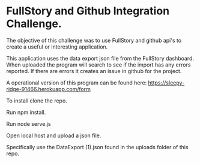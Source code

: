 # FullStory and Github Integration Challenge.
The objective of this challenge was to use FullStory and github api's to create a useful or interesting application.

This application uses the data export json file from the FullStory dashboard. When uploaded the program will search to see if the import has any errors reported. If there are errors it creates an issue in github for the project.

A operational version of this program can be found here: https://sleepy-ridge-91466.herokuapp.com/form

To install clone the repo.

Run npm install.

Run node serve.js

Open local host and upload a json file.

Specifically use the DataExport (1).json found in the uploads folder of this repo.